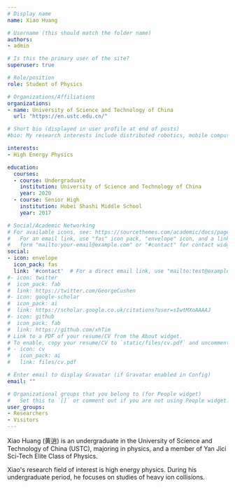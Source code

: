 ```yaml
---
# Display name
name: Xiao Huang

# Username (this should match the folder name)
authors:
- admin

# Is this the primary user of the site?
superuser: true

# Role/position
role: Student of Physics

# Organizations/Affiliations
organizations:
- name: University of Science and Technology of China
  url: "https://en.ustc.edu.cn/"

# Short bio (displayed in user profile at end of posts)
#bio: My research interests include distributed robotics, mobile computing and programmable matter.

interests:
- High Energy Physics

education:
  courses:
  - course: Undergraduate
    institution: University of Science and Technology of China
    year: 2020
  - course: Senior High
    institution: Hubei Shashi Middle School
    year: 2017

# Social/Academic Networking
# For available icons, see: https://sourcethemes.com/academic/docs/page-builder/#icons
#   For an email link, use "fas" icon pack, "envelope" icon, and a link in the
#   form "mailto:your-email@example.com" or "#contact" for contact widget.
social:
- icon: envelope
  icon_pack: fas
  link: '#contact'  # For a direct email link, use "mailto:test@example.org".
#- icon: twitter
#  icon_pack: fab
#  link: https://twitter.com/GeorgeCushen
#- icon: google-scholar
#  icon_pack: ai
#  link: https://scholar.google.co.uk/citations?user=sIwtMXoAAAAJ
#- icon: github
#  icon_pack: fab
#  link: https://github.com/xhTim
# Link to a PDF of your resume/CV from the About widget.
# To enable, copy your resume/CV to `static/files/cv.pdf` and uncomment the lines below.
# - icon: cv
#   icon_pack: ai
#   link: files/cv.pdf

# Enter email to display Gravatar (if Gravatar enabled in Config)
email: ""

# Organizational groups that you belong to (for People widget)
#   Set this to `[]` or comment out if you are not using People widget.
user_groups:
- Researchers
- Visitors
---
```


Xiao Huang (黄逍) is an undergraduate in the University of Science and Technology of China (USTC), majoring in physics, and a member of Yan Jici Sci-Tech Elite Class of Physics.

Xiao's research field of interest is high energy physics. During his undergraduate period, he focuses on studies of heavy ion collisions.
